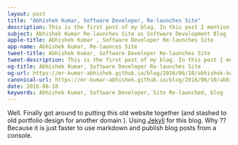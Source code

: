 ```yaml
---
layout: post
title: "Abhishek Kumar, Software Developer, Re-launches Site"
description: This is the first post of my blog. In this post I mention which platforms I am using and why I am using it. Some of the best platforms for blogging.
subject: Abhishek Kumar Re-launches Site as Software Development Blog 
apple-title: Abhishek Kumar , Software Developer Re-launches Site
app-name: Abhishek Kumar, Re-launces Site
tweet-title: Abhishek Kumar, Software Developer Re-launches Site
tweet-description: This is the first post of my blog. In this post I mention which platforms I am using and why I am using it. Some of tthe best platforms for blogging.
og-title: Abhishek Kumar, Software Developer Re-launches Site
og-url: https://mr-kumar-abhishek.github.io/blog/2016/06/10/abhishek-kumar-site-launched/
canonical-url: https://mr-kumar-abhishek.github.io/blog/2016/06/10/abhishek-kumar-site-launched
date: 2016-06-10
keywords: Abhishek Kumar, Software Developer, Site Re-launched, blog
---
```


Well. Finally got around to putting this old website together (and stashed to old portfolio design for another domain ). Using [Jekyll](http://jekyllrb.com) for this blog. Why ?? Because it is just faster to use markdown and publish blog posts from a console.
